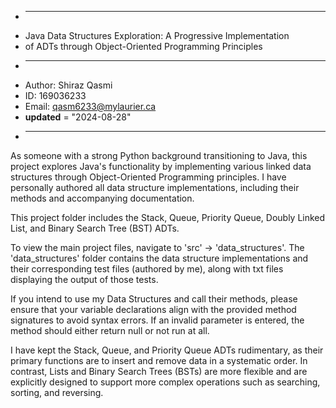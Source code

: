  * --------------------------------------------------------------
 * Java Data Structures Exploration: A Progressive Implementation
 * of ADTs through Object-Oriented Programming Principles  
 * --------------------------------------------------------------
 * Author: Shiraz Qasmi
 * ID: 169036233
 * Email: qasm6233@mylaurier.ca
 * __updated__ = "2024-08-28"
 * --------------------------------------------------------------

As someone with a strong Python background transitioning to Java, this project explores Java's functionality by implementing various linked data structures through Object-Oriented Programming principles. I have personally authored all data structure implementations, including their methods and accompanying documentation.

This project folder includes the Stack, Queue, Priority Queue, Doubly Linked List, and Binary Search Tree (BST) ADTs.

To view the main project files, navigate to 'src' -> 'data_structures'. The 'data_structures' folder contains the data structure implementations and their corresponding test files (authored by me), along with txt files displaying the output of those tests.

If you intend to use my Data Structures and call their methods, please ensure that your variable declarations align with the provided method signatures to avoid syntax errors. If an invalid parameter is entered, the method should either return null or not run at all.

I have kept the Stack, Queue, and Priority Queue ADTs rudimentary, as their primary functions are to insert and remove data in a systematic order. In contrast, Lists and Binary Search Trees (BSTs) are more flexible and are explicitly designed to support more complex operations such as searching, sorting, and reversing.
